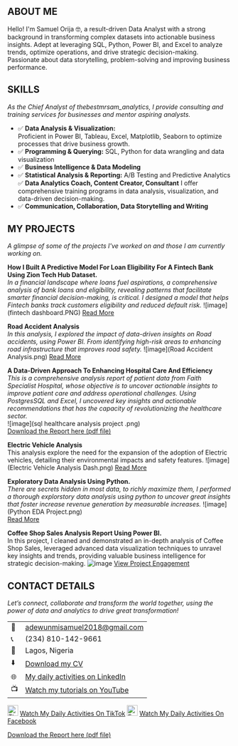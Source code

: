 <!--Section 1: Introduce your self-->
## ABOUT ME  
Hello! I'm Samuel Orija 🤓, a result-driven Data Analyst with a strong background in transforming complex datasets into actionable business insights. Adept at leveraging SQL, Python, Power BI, and Excel to analyze trends, optimize operations, and drive strategic decision-making. Passionate about data storytelling, problem-solving and improving business performance.
<!--Mention your top/relevant skills here - core and soft skills-->
## SKILLS

*As the Chief Analyst of thebestmrsam_analytics, I provide consulting and training services for businesses and mentor aspiring analysts.*

- ✅ **Data Analysis & Visualization:**  
  Proficient in Power BI, Tableau, Excel, Matplotlib, Seaborn to optimize processes that drive business growth.
- ✅ **Programming & Querying:**
  SQL, Python for data wrangling and data visualization  
- ✅ **Business Intelligence & Data Modeling**  
- ✅ **Statistical Analysis & Reporting:**
  A/B Testing and Predictive Analytics 
  ✅ **Data Analytics Coach, Content Creator, Consultant**
  I offer comprehensive training programs in data analysis, visualization, and data-driven decision-making.
- ✅ **Communication, Collaboration, Data Storytelling and Writing**

<!--Section 2: List 3-4 key projects-->
## MY PROJECTS

*A glimpse of some of the projects I've worked on and those I am currently working on.*

**How I Built A Predictive Model For Loan Eligibility For A Fintech Bank Using Zion Tech Hub Dataset.**  
*In a financial landscape where loans fuel aspirations, a comprehensive analysis of bank loans and eligibility, revealing patterns that facilitate smarter financial decision-making, is critical. I designed a model that helps Fintech banks track customers eligibility and reduced default risk.*
![image](fintech dashboard.PNG)
[Read More](https://www.linkedin.com/posts/orijasamuel_t-activity-7275863136954384384-ffQ1?utm_source=share&utm_medium=member_desktop&rcm=ACoAADGPmyoBP03lpKukRgS3z7IZvbBb_VRlHLI)

**Road Accident Analysis**  
*In this analysis, I explored the impact of data-driven insights on Road accidents, using Power BI. From identifying high-risk areas to enhancing road infrastructure that improves road safety.*
![image](Road Accident Analysis.png)
[Read More](https://www.linkedin.com/posts/orijasamuel_dataanalytics-powerbi-road-activity-7185767563774062593-lWO2?utm_source=share&utm_medium=member_desktop&rcm=ACoAADGPmyoBP03lpKukRgS3z7IZvbBb_VRlHLI)

**A Data-Driven Approach To Enhancing Hospital Care And Efficiency**  
*This is a comprehensive analysis report of patient data from Faith Specialist Hospital, whose objective is to uncover actionable insights to improve patient care and address operational challenges. Using PostgresSQL and Excel, I uncovered key insights and actionable recommendations that  has the capacity of revolutionizing the healthcare sector.*  
![image](sql healthcare analysis project .png)  
[Download the Report here (pdf file)](https://drive.google.com/file/d/1SoxmennvwTZ_2BRwO7MdhsTdYVYJ3W5y/view?usp=drive_link)

**Electric Vehicle Analysis**  
This analysis explore the need for the expansion of the adoption of Electric vehicles, detailing their environmental impacts and safety features.
![image](Electric Vehicle Analysis Dash.png)
[Read More](https://www.linkedin.com/posts/orijasamuel_dataanalysis-visualization-insights-activity-7178925902028828672-V23D?utm_source=share&utm_medium=member_desktop&rcm=ACoAADGPmyoBP03lpKukRgS3z7IZvbBb_VRlHLI)

**Exploratory Data Analysis Using Python.**  
*There are secrets hidden in most data, to richly maximize them, I performed a thorough explorstory data analysis using python to uncover great insights that foster increase revenue generation by measurable increases.*
![image](Python EDA Project.png)   
[Read More](https://colab.research.google.com/drive/1q5nr7Xa7qtiIDcoR-gac92cWzzZF5-IV?usp=drive_link)

**Coffee Shop Sales Analysis Report Using Power BI.**  
In this project, I cleaned and demonstrated an in-depth analysis of Coffee Shop Sales, leveraged advanced data visualization techniques to unravel key insights and trends, providing valuable business intelligence for strategic decision-making.
![image](Coffee.jpg)
[View Project Engagement](https://www.linkedin.com/posts/orijasamuel_dataanalysis-businessintelligence-coffeeshopsales-activity-7204005140192731136-j07G?utm_source=share&utm_medium=member_desktop&rcm=ACoAADGPmyoBP03lpKukRgS3z7IZvbBb_VRlHLI)



## CONTACT DETAILS

*Let’s connect, collaborate and transform the world together, using the power of data and analytics to drive great transformation!*
<table>
  <tbody>
    <tr>
      <td>📧</td>
      <td><a href="mailto:adewunmisamuel2018@gmail.com">adewunmisamuel2018@gmail.com</a></td>
    </tr>
    <tr>
      <td>📞</td>
      <td>(234) 810-142-9661</td>
    </tr>
    <tr>
      <td>📍</td>
      <td>Lagos, Nigeria</td>
    </tr>
    <tr>
      <td>⬇️</td>
      <td><a href="https://drive.google.com/file/d/1EZSHKcrY1x7QF6DRLaCt8lc-6J7RBcDi/view?usp=drive_link">Download my CV</a></td>
    </tr>
    <tr>
      <td>🌐</td>
      <td><a href="https://www.linkedin.com/in/orijasamuel/">My daily activities on LinkedIn</a></td>
    </tr>
    <tr>
      <td>📺</td>
      <td><a href="https://youtube.com/@thebestmrsam?si=n8aXOY0oas3OqJFr">Watch my tutorials on YouTube</a></td>
    </tr>
  </tbody>
</table>
<!-- TikTok Row -->
<tr>
  <td>
    <img src="https://upload.wikimedia.org/wikipedia/en/a/a9/TikTok_logo.svg" alt="TikTok Logo" width="24" height="24">
  </td>
  <td>
    <a href="https://www.tiktok.com/@thebestmrsam_analytics?_t=ZM-8uckqkVaMAn&_r=1">Watch My Daily Activities On TikTok</a>
  </td>
</tr>

<!-- Facebook Row -->
<tr>
  <td>
    <img src="https://upload.wikimedia.org/wikipedia/commons/5/51/Facebook_f_logo_%282019%29.svg" alt="Facebook Logo" width="24" height="24">
  </td>
  <td>
    <a href="https://www.facebook.com/share/15nnRmVGNN/" target="_blank">Watch My Daily Activities On Facebook</a>
  </td>
</tr>

<a href="17 How to Present Data to Executives by Anietie Etuk.pdf">Download the Report here (pdf file)</a>

